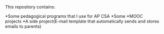 This repository contains:

*Some pedagogical programs that I use for AP CSA
*Some *MOOC projects
*A side project(E-mail template that automatically sends and stores emails to parents)
